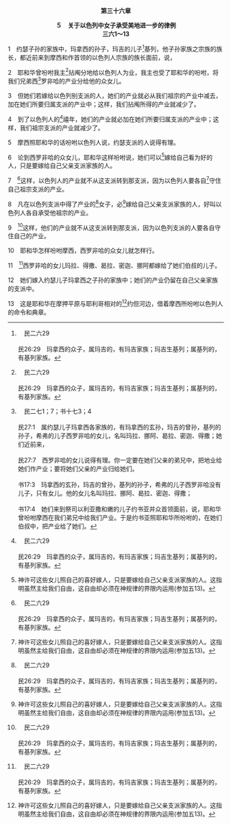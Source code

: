 <p style="text-align:center;font-weight:bold;">第三十六章</p>

<p style="text-align:center;font-weight:bold;">５　关于以色列中女子承受美地进一步的律例<br>三六1～13</p>

1　约瑟子孙的家族中，玛拿西的孙子，玛吉的儿子[^a]基列，他子孙家族之宗族的族长，都近前来到摩西和作首领的以色列人宗族的族长面前，说，

[^a]:　民二六29<br><br>民26:29　玛拿西的众子，属玛吉的，有玛吉家族；玛吉生基列；属基列的，有基列家族。

2　耶和华曾吩咐我主[^a]拈阄分地给以色列人为业，我主也受了耶和华的吩咐，将我们兄弟西[^b]罗非哈的产业分给他的众女儿。

[^a]:　民二六55；三三54<br><br>民26:55　虽是这样，还要拈阄分地；他们要按着祖宗支派的名字，承受为业。<br><br>民33:54　你们要按家族拈阄，承受那地；人数多的，要把产业多分给他们；人数少的，要把产业少分给他们。拈出何地给何人，就要归何人。你们要按祖宗的支派承受。

[^b]:　民二七1；7；书十七3；4<br><br>民27:1　属约瑟儿子玛拿西各家族的，有玛拿西的玄孙，玛吉的曾孙，基列的孙子，希弗的儿子西罗非哈的女儿，名叫玛拉、挪阿、曷拉、密迦、得撒；她们近前来，<br><br>民27:7　西罗非哈的女儿说得有理。你一定要在她们父亲的弟兄中，把地业给她们作产业；要将她们父亲的产业归给她们。<br><br>书17:3　玛拿西的玄孙，玛吉的曾孙，基列的孙子，希弗的儿子西罗非哈没有儿子，只有女儿。他的女儿名叫玛拉、挪阿、曷拉、密迦、得撒；<br><br>书17:4　她们来到祭司以利亚撒和嫩的儿子约书亚并众首领面前，说，耶和华曾吩咐摩西在我们弟兄中给我们产业。于是约书亚照耶和华所吩咐的，在她们伯叔中，把产业给了她们。

3　但她们若嫁给以色列别支派的人，她们的产业就必从我们祖宗的产业中减去，加在她们所要归属支派的产业中；这样，我们拈阄所得的产业就减少了。

4　到了以色列人的[^a]禧年，她们的产业就必加在她们所要归属支派的产业中；这样，我们祖宗支派的产业就减少了。

[^a]:　利二五10<br><br>利25:10　你们要将第五十年分别为圣，在遍地向一切的居民宣告自由。这年必为你们的禧年，各人要归回自己的产业，归回本家。

5　摩西照耶和华的话吩咐以色列人说，约瑟支派的人说得有理。

6　论到西罗非哈的众女儿，耶和华这样吩咐说，她们可以[^1]嫁给自己看为好的人，只是要嫁给自己父亲支派家族的人。

[^1]:神许可这些女儿照自己的喜好嫁人，只是要嫁给自己父亲支派家族的人。这指明虽然主给我们自由，这自由却必须在神规律的界限内运用(参加五13)。

7　[^a]这样，以色列人的产业就不从这支派转到那支派，因为以色列人要各自[^1]守住自己祖宗支派的产业。

[^1]:这表征我们的产业基督，是不可以转移的，我们该守住祂这产业。原则上，信徒与不信者结合，乃是使基督这产业转移了(参林后六14)。参二七7注1。

[^a]:　民三六9<br><br>民36:9　这样，他们的产业就不从这支派转到那支派，因为以色列支派的人要各自守住自己的产业。

8　凡在以色列支派中得了产业的[^a]女子，必[^1]嫁给自己父亲支派家族的人，好叫以色列人各自承受他祖宗的产业。

[^1]:主耶稣的母亲马利亚嫁给约瑟，也许就是履行这律例的婚嫁(见太一16注1)。因此，本章里的律例，实际上是神所设立为着基督成为肉体的。全本圣经都启示基督，且是关乎基督直接或间接的记载(路二四27，44)。三五章的庇护城是基督的预表，三六章关于产业这问题的定规也与基督有关。基督若没有成为肉体，就不能成为人类的庇护城。因此，实在说来，三五章的庇护城有赖于三六章的律例。

[^a]:　代上二三22<br><br>代上23:22　以利亚撒死了，没有儿子，只有女儿；她们的族弟兄，基士的儿子们，娶了她们为妻。

9　[^a]这样，他们的产业就不从这支派转到那支派，因为以色列支派的人要各自守住自己的产业。

[^a]:　民三六7<br><br>民36:7　这样，以色列人的产业就不从这支派转到那支派，因为以色列人要各自守住自己祖宗支派的产业。

10　耶和华怎样吩咐摩西，西罗非哈的众女儿就怎样行。

11　[^a]西罗非哈的女儿玛拉、得撒、曷拉、密迦、挪阿都嫁给了她们伯叔的儿子。

[^a]:　民二七1；书十七3<br><br>民27:1　属约瑟儿子玛拿西各家族的，有玛拿西的玄孙，玛吉的曾孙，基列的孙子，希弗的儿子西罗非哈的女儿，名叫玛拉、挪阿、曷拉、密迦、得撒；她们近前来，<br><br>书17:3　玛拿西的玄孙，玛吉的曾孙，基列的孙子，希弗的儿子西罗非哈没有儿子，只有女儿。他的女儿名叫玛拉、挪阿、曷拉、密迦、得撒；

12　她们嫁入约瑟儿子玛拿西之子孙的家族中；她们的产业仍留在自己父亲家族的支派中。

13　这是耶和华在摩押平原与耶利哥相对的[^1]约但河边，借着摩西所吩咐以色列人的命令和典章。

[^1]:出埃及记、利未记、民数记这三卷书在预表里描绘，神需要一班人，蒙了拯救而与祂一同往前，享受神的基督，领受神的启示，并与祂这位经过过程的三一神建造在一起，使他们得以编组成为祭司军队，与神一同前行，一同争战。这几卷书也表明，神的子民需要经过一些困难，历经各种阻挠而受管教。在出十二～十四，作神百姓的以色列人，借着逾越节蒙救赎脱离了神的审判，并借着三一神拯救的能力蒙拯救脱离了埃及。然后，他们在旷野起初的行程中，享受了属天的供备与神圣的眷顾(出十五～十七)。在出十九～四十和利一～二七，他们领受神圣的启示和训练，得以认识神，得以与神同被建造，作祂在地上的居所，为着祂的彰显和见证，并得以建立祭司体系，为着神圣的事奉。这一切都发生在西乃山下，在那里百姓领受了律法，作为神在祂属性里之所是的描绘。民数记记载神所拣选并救赎的人，如何组成祭司军队，与神一同前行，并为着神在地上的权益与神一同争战(一～四，九15～十36，十二16，二十1～二一35，三一1～54，三三1～49)。在民数记，以色列人也经过各种阻挠、试炼和管教，使他们得洁净。至终，在三二章和三三50～三六13，神的百姓接受那为着分配应许之美地的预先安排。经过前述一切之后，神所拣选并救赎的人就预备好要过约但河，进入迦南，灭绝其上的居民，并据有信实之神所应许的美地为业(书一2～3)。除了约书亚和迦勒以外，那些够资格去据有那地的人，都是较年轻的，是从埃及出来之人的第二代。这年轻的一代接受了第一代所经历之一切的益处。他们有丰富的承受和刚强的背景，够资格组成军队，与神一同争战，并为神争战，以达成祂的经纶。以色列人这历史，乃是召会历史的完满预表，说出召会在与包罗万有之基督奥秘的联结里，完成神永远的经纶；这基督就是经过过程并分赐之三一神的具体化身(林前五6～8，十1～13，来三7～四13)。见申一1注1。


